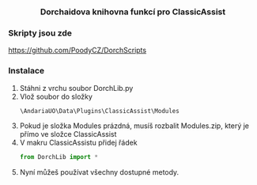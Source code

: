 <h3 align="center">Dorchaidova knihovna funkcí pro ClassicAssist</h3>
   
### Skripty jsou zde
   
https://github.com/PoodyCZ/DorchScripts
   
### Instalace

1. Stáhni z vrchu soubor DorchLib.py
2. Vlož soubor do složky
   ```sh
   \AndariaUO\Data\Plugins\ClassicAssist\Modules
   ```
3. Pokud je složka Modules prázdná, musíš rozbalit Modules.zip, který je přímo ve složce ClassicAssist
4. V makru ClassicAssistu přidej řádek
   ```py
   from DorchLib import *
   ```
5. Nyní můžeš používat všechny dostupné metody.
